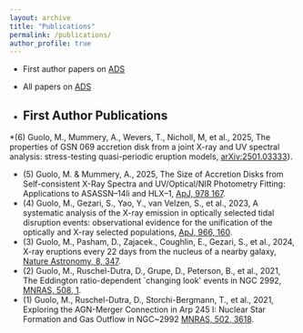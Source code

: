 ```yaml
---
layout: archive
title: "Publications"
permalink: /publications/
author_profile: true
---
```

* First author papers on [ADS](https://ui.adsabs.harvard.edu/public-libraries/CyqjsOpdREuKOMu5EJ5Rvg) 
* All papers on [ADS](https://ui.adsabs.harvard.edu/public-libraries/lHCJQkA5RRq0lVPfYUWghw)
  
* <h2>First Author Publications</h2> 
*(6) Guolo, M., Mummery, A., Wevers, T., Nicholl, M, et al., 2025, The properties of GSN 069 accretion disk from a joint X-ray and UV spectral analysis: stress-testing quasi-periodic eruption models, [arXiv:2501.03333](https://arxiv.org/abs/2501.03333)}.
* (5) Guolo, M. \& Mummery, A., 2025, The Size of Accretion Disks from Self-consistent X-Ray Spectra and UV/Optical/NIR Photometry Fitting: Applications to ASASSN–14li and HLX–1, [ApJ, 978 167](https://iopscience.iop.org/article/10.3847/1538-4357/ad990a).
* (4) Guolo, M., Gezari, S., Yao, Y., van Velzen, S., et al., 2023, A systematic analysis of the X-ray emission in optically selected tidal disruption events: observational evidence for the unification of the optically and X-ray selected populations, [ApJ, 966, 160](https://iopscience.iop.org/article/10.3847/1538-4357/ad2f9f).
* (3) Guolo, M., Pasham, D., Zajacek., Coughlin, E., Gezari, S., et al., 2024, X-ray eruptions every 22 days from the nucleus of a nearby galaxy, [Nature Astronomy, 8, 347](https://www.nature.com/articles/s41550-023-02178-4#Abs1).
* (2) Guolo, M., Ruschel-Dutra, D., Grupe, D., Peterson, B., et al., 2021, The Eddington ratio-dependent `changing look' events in NGC 2992, [MNRAS, 508, 1](https://academic.oup.com/mnras/article/508/1/144/6368864).
* (1) Guolo, M., Ruschel-Dutra, D., Storchi-Bergmann, T., et al., 2021, Exploring the AGN-Merger Connection in Arp 245 I: Nuclear Star Formation and Gas Outflow in NGC~2992 [MNRAS, 502, 3618](https://academic.oup.com/mnras/article/502/3/3618/6123892).
